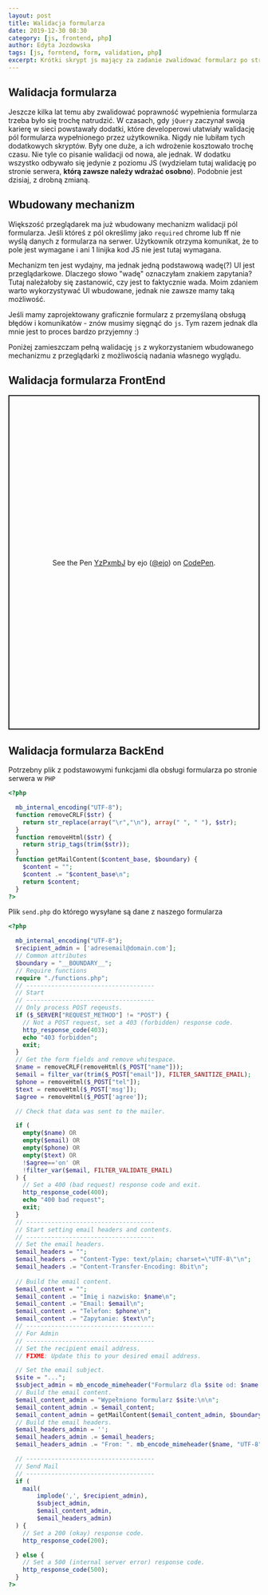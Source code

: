 ```yaml
---
layout: post
title: Walidacja formularza
date: 2019-12-30 08:30
category: [js, frontend, php]
author: Edyta Jozdowska
tags: [js, forntend, form, validation, php]
excerpt: Krótki skrypt js mający za zadanie zwalidować formularz po stronie użytkownika i po stronie serwera.
---
```


## Walidacja formularza
Jeszcze kilka lat temu aby zwalidować poprawność wypełnienia formularza trzeba było się trochę natrudzić. W czasach, gdy `jQuery` zaczynał swoją karierę w sieci powstawały dodatki, które developerowi ułatwiały walidację pól formularza wypełnionego przez użytkownika. Nigdy nie lubiłam tych dodatkowych skryptów. Były one duże, a ich wdrożenie kosztowało trochę czasu. Nie tyle co pisanie walidacji od nowa, ale jednak. W dodatku wszystko odbywało się jedynie z poziomu JS (wydzielam tutaj walidację po stronie serwera, **którą zawsze należy wdrażać osobno**). Podobnie jest dzisiaj, z drobną zmianą. 

## Wbudowany mechanizm
Większość przeglądarek ma już wbudowany mechanizm walidacji pól formularza. Jeśli któreś z pól określimy jako `required` chrome lub ff nie wyślą danych z formularza na serwer. Użytkownik otrzyma komunikat, że to pole jest wymagane i ani 1 linijka kod JS nie jest tutaj wymagana.

Mechanizm ten jest wydajny, ma jednak jedną podstawową wadę(?) UI jest przeglądarkowe. Dlaczego słowo "wadę" oznaczyłam znakiem zapytania? Tutaj należałoby się zastanowić, czy jest to faktycznie wada. Moim zdaniem warto wykorzystywać UI wbudowane, jednak nie zawsze mamy taką możliwość. 

Jeśli mamy zaprojektowany graficznie formularz z przemyślaną obsługą błędów i komunikatów - znów musimy sięgnąć do `js`. Tym razem jednak dla mnie jest to proces bardzo przyjemny :) 

Poniżej zamieszczam pełną walidację `js` z wykorzystaniem wbudowanego mechanizmu z przeglądarki z możliwością nadania własnego wyglądu.

## Walidacja formularza FrontEnd
<p class="codepen" data-height="670" data-theme-id="dark" data-default-tab="html,result" data-user="ejo" data-slug-hash="YzPxmbJ" style="height: 670px; box-sizing: border-box; display: flex; align-items: center; justify-content: center; border: 2px solid; margin: 1em 0; padding: 1em;" data-pen-title="YzPxmbJ">
  <span>See the Pen <a href="https://codepen.io/ejo/pen/YzPxmbJ">
  YzPxmbJ</a> by ejo (<a href="https://codepen.io/ejo">@ejo</a>)
  on <a href="https://codepen.io">CodePen</a>.</span>
</p>
<script async src="https://static.codepen.io/assets/embed/ei.js"></script>

## Walidacja formularza BackEnd
Potrzebny plik z podstawowymi funkcjami dla obsługi formularza po stronie serwera w `PHP`

```php
<?php

  mb_internal_encoding("UTF-8");
  function removeCRLF($str) {
    return str_replace(array("\r","\n"), array(" ", " "), $str);
  }
  function removeHtml($str) {
    return strip_tags(trim($str));
  }
  function getMailContent($content_base, $boundary) {
    $content = "";
    $content .= "$content_base\n";
    return $content;
  }
?>
```

Plik `send.php` do którego wysyłane są dane z naszego formularza
```php
<?php

  mb_internal_encoding("UTF-8");
  $recipient_admin = ['adresemail@domain.com'];
  // Common attributes
  $boundary = "__BOUNDARY__";
  // Require functions
  require "./functions.php";
  // ------------------------------------
  // Start
  // ------------------------------------
  // Only process POST reqeusts.
  if ($_SERVER["REQUEST_METHOD"] != "POST") {
    // Not a POST request, set a 403 (forbidden) response code.
    http_response_code(403);
    echo "403 forbidden";
    exit;
  }
  // Get the form fields and remove whitespace.
  $name = removeCRLF(removeHtml($_POST["name"]));
  $email = filter_var(trim($_POST["email"]), FILTER_SANITIZE_EMAIL);
  $phone = removeHtml($_POST["tel"]);
  $text = removeHtml($_POST['msg']);
  $agree = removeHtml($_POST['agree']);

  // Check that data was sent to the mailer.

  if (
    empty($name) OR
    empty($email) OR
    empty($phone) OR
    empty($text) OR
    !$agree=='on' OR
    !filter_var($email, FILTER_VALIDATE_EMAIL)
  ) {
    // Set a 400 (bad request) response code and exit.
    http_response_code(400);
    echo "400 bad request";
    exit;
  }
  // ------------------------------------
  // Start setting email headers and contents.
  // ------------------------------------
  // Set the email headers.
  $email_headers = "";
  $email_headers .= "Content-Type: text/plain; charset=\"UTF-8\"\n";
  $email_headers .= "Content-Transfer-Encoding: 8bit\n";
 
  // Build the email content.
  $email_content = "";
  $email_content .= "Imię i nazwisko: $name\n";
  $email_content .= "Email: $email\n";
  $email_content .= "Telefon: $phone\n";
  $email_content .= "Zapytanie: $text\n";
  // ------------------------------------
  // For Admin
  // ------------------------------------
  // Set the recipient email address.
  // FIXME: Update this to your desired email address.

  // Set the email subject.
  $site = "...";
  $subject_admin = mb_encode_mimeheader("Formularz dla $site od: $name ", "UTF-8");
  // Build the email content.
  $email_content_admin = "Wypełniono formularz $site:\n\n";
  $email_content_admin .= $email_content;
  $email_content_admin = getMailContent($email_content_admin, $boundary);
  // Build the email headers.
  $email_headers_admin = '';
  $email_headers_admin .= $email_headers;
  $email_headers_admin .= "From: ". mb_encode_mimeheader($name, "UTF-8"). " <$email>";

  // ------------------------------------
  // Send Mail
  // ------------------------------------
  if (
    mail(
        implode(',', $recipient_admin), 
        $subject_admin, 
        $email_content_admin, 
        $email_headers_admin)
  ) {    
    // Set a 200 (okay) response code.
    http_response_code(200);

  } else {
    // Set a 500 (internal server error) response code.
    http_response_code(500);    
  }
?>

```


